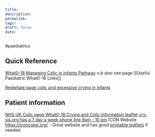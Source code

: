 ```yaml
---
title:
description: 
permalink: 
tags: 
draft: false
date:
---
```



#paediatrics


## Quick Reference
[What0-18 Managing Colic in Infants Pathway](https://www.what0-18.nhs.uk/application/files/6216/7995/1140/CS48256_NHS_Feeding_pathways_Info_Sheet_Oct2018_Managing_colic_in_infants_7.pdf)
n.b also see page [[Useful Paediatric What0-18 Links]]

[Redwhale page colic and excessive crying in infants](https://www.redwhale.co.uk/content/colic-and-excessive-crying-in-infants)
## Patient information 
[NHS UK Colic page ](https://www.nhs.uk/conditions/colic/)
[What0-18 Crying and Colic information leaflet](https://www.what0-18.nhs.uk/worried-your-baby-unwell-under-3-months-2/worried-about-your-baby/colic-in-infants)
[cry-sis.org has a 7 day a week phone line 9am - 10 pm](https://www.cry-sis.org.uk/)
ICON Website https://iconcope.org/ - Great website and has good [printable leaflets](https://iconcope.org/resources/translatable-resources/) if needed 